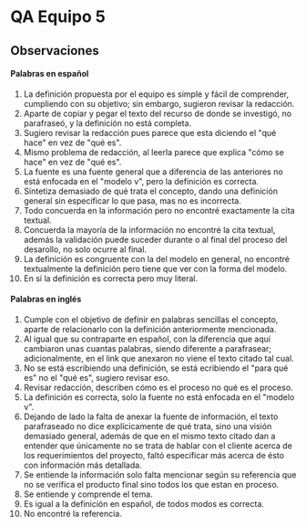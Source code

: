 # QA Equipo 5
## Observaciones
#### Palabras en español
1. La definición propuesta por el equipo es simple y fácil de comprender, cumpliendo con su objetivo; sin embargo, sugieron revisar la redacción.
2. Aparte de copiar y pegar el texto del recurso de donde se investigó, no parafraseó, y la definición no está completa.
3. Sugiero revisar la redacción pues parece que esta diciendo el "qué hace" en vez de "qué es".
4. Mismo problema de redacción, al leerla parece que explica "cómo se hace" en vez de "qué es".
5. La fuente es una fuente general que a diferencia de las anteriores no está enfocada en el "modelo v", pero la definición es correcta.
6. Sintetiza demasiado de qué trata el concepto, dando una definición general sin especificar lo que pasa, mas no es incorrecta.
7. Todo concuerda en la información pero no encontré exactamente la cita textual.
8. Concuerda la mayoría de la información no encontré la cita textual, además la validación puede  suceder durante o al final del proceso del desarollo, no solo ocurre al final.
9. La definición es congruente con la del modelo en general, no encontré textualmente la definición pero tiene que ver con la forma del modelo.
10. En sí la definición es correcta pero muy literal.
#### Palabras en inglés
1. Cumple con el objetivo de definir en palabras sencillas el concepto, aparte de relacionarlo con la definición anteriormente mencionada.
2. Al igual que su contraparte en español, con la diferencia que aquí cambiaron unas cuantas palabras, siendo diferente a parafrasear; adicionalmente, en el link que anexaron no viene el texto citado tal cual.
3. No se está escribiendo una definición, se está ecribiendo el "para qué es" no el "qué es", sugiero revisar eso.
4. Revisar redacción, describen cómo es el proceso no qué es el proceso.
5. La definición es correcta, solo la fuente no está enfocada en el "modelo v".
6. Dejando de lado la falta de anexar la fuente de información, el texto parafraseado no dice explícicamente de qué trata, sino una visión demasiado general, además de que en el mismo texto citado dan a entender que únicamente no se trata de hablar con el cliente acerca de los requerimientos del proyecto, faltó especificar más acerca de ésto con información más detallada.
7. Se entiende la información solo falta mencionar según su referencia que no se verifica el producto final sino todos los que estan en proceso.
8. Se entiende y comprende el tema.
9. Es igual a la definición en español, de todos modos es correcta.
10. No encontré la referencia.
